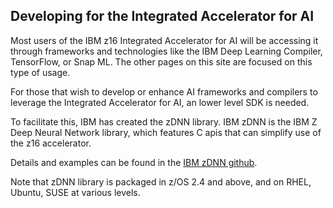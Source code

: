 ## Developing for the Integrated Accelerator for AI

Most users of the IBM z16 Integrated Accelerator for AI will be accessing it through frameworks and technologies like the IBM Deep Learning Compiler, TensorFlow, or Snap ML. The other pages on this site are focused on this type of usage.

For those that wish to develop or enhance AI frameworks and compilers to leverage the Integrated Accelerator for AI, an lower level SDK is needed.

To facilitate this, IBM has created the zDNN library. IBM zDNN is the IBM Z Deep Neural Network library, which features C apis that can simplify use of the z16 accelerator.

Details and examples can be found in the [IBM zDNN github](https://github.com/IBM/zDNN).

Note that zDNN library is packaged in z/OS 2.4 and above, and on RHEL, Ubuntu, SUSE at various levels. 